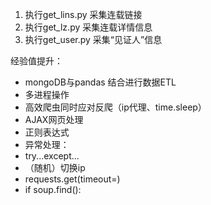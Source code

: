 1. 执行get_lins.py 采集连载链接
2. 执行get_lz.py 采集连载详情信息
3. 执行get_user.py 采集“见证人”信息

经验值提升：
* mongoDB与pandas 结合进行数据ETL
* 多进程操作
* 高效爬虫同时应对反爬（ip代理、time.sleep）
* AJAX网页处理
* 正则表达式
* 异常处理：
 * try...except...
 * （随机）切换ip
 * requests.get(timeout=)
 * if soup.find():
  
